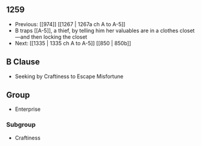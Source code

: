 ## 1259
- Previous: [[974]] [[1267 | 1267a ch A to A-5]] 
- B traps [[A-5]], a thief, by telling him her valuables are in a clothes closet—and then locking the closet
- Next: [[1335 | 1335 ch A to A-5]] [[850 | 850b]] 

## B Clause
- Seeking by Craftiness to Escape Misfortune

## Group
- Enterprise

### Subgroup
- Craftiness

